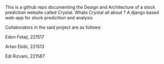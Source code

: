 This is a github repo documenting the Design and Architecture of a stock prediction website called Crystal.
Whats Crystal all about ?
A django based web-app for stock predicition and analysis

Collaborators in the said project are as follows:

Edon Fetaji, 221517

Artan Ebibi, 221513

Edi Rizvani, 221587
